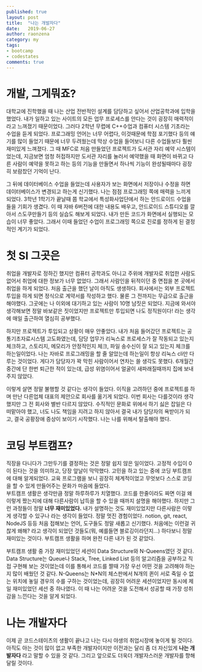 ```yaml
---
published: true
layout: post
title:  "나는 개발자다"
date:   2019-06-27
author: raonzena 
category: my
tags:
- bootcamp
- codestates
comments: true
---
```


# 개발, 그게뭐죠?
대학교에 진학했을 때 나는 산업 전반적인 설계를 담당하고 싶어서 산업공학과에 입학을 했었다. 내가 일하고 있는 사이트의 모든 업무 프로세스를 안다는 것이 굉장히 매력적이라고 느껴졌기 때문이었다. 그러다 2학년 무렵에 C++수업과 컴퓨터 시스템 기초라는 수업을 듣게 되었다. 프로그래밍 언어는 너무 어렵다, 이것때문에 학점 포기했다 등의 얘기를 많이 들었기 때문에 너무 두려웠는데 막상 수업을 들어보니 다른 수업들보다 훨씬 재미있게 느껴졌다. 그 때 MFC로 처음 만들었던 프로젝트가 도서관 자리 예약 시스템이었는데, 지금보면 엄청 허접하지만 도서관 자리를 눌러서 예약했을 때 화면이 바뀌고 다른 사람이 예약을 못하고 하는 등의 기능을 만들면서 하나씩 기능이 완성될때마다 굉장히 보람찼던 기억이 난다.  
  
그 뒤에 데이터베이스 수업을 들었는데 사용자가 보는 화면에서 저장이나 수정을 하면 데이터베이스가 변경되고 하는게 신기했다. 나는 점점 프로그래밍 쪽에 매력을 느끼게 되었다. 3학년 1학기가 끝날때 쯤 학교에서 특성화사업단에서 하는 안드로이드 수업을 들을 기회가 생겼다. 이 때 자바 6버전에 대한 내용도 배우고, 안드로이드 스튜디오를 깔아서 스도쿠만들기 등의 실습도 해보게 되었다. 내가 만든 코드가 화면에서 실행되는 모습이 너무 좋았다. 그래서 이때 들었던 수업이 프로그래밍 쪽으로 진로를 정하게 된 결정적인 계기가 되었다.  

# 첫 SI 그곳은
취업을 개발자로 정하긴 했지만 컴퓨터 공학과도 아니고 주위에 개발자로 취업한 사람도 없어서 취업에 대한 정보가 너무 없었다. 그래서 사람인을 뒤적이던 중 면접을 본 곳에서 취업을 하게 되었다. 처음 출근을 했던 날이 아직도 생생하다. 회사에서는 외부 프로젝트 투입을 하게 되면 정식으로 계약서를 작성하고 했다. 물론 그 전까지는 무급으로 출근을 해야했다. 그곳에는 나 이외에 대기하고 있는 사람이 10명 남짓은 되었다. 지금에 와서야 생각해보면 정말 바보같은 짓이었지만 프로젝트만 투입되면 나도 정직원이다! 라는 생각에 매일 출근하여 열심히 공부했다.  
  
하지만 프로젝트가 투입되고 상황이 매우 안좋았다. 내가 처음 들어갔던 프로젝트는 공통기초자료시스템 고도화였는데, 담당 업무가 리눅스로 프로세스가 잘 작동되고 있는지 체크하고, 스토리지, 메모리가 안정적인지 체크, 파일 송수신이 잘 되고 있는지 체크를 하는일이었다. 나는 자바로 프로그래밍을 할 줄 알았는데 하는일이 항상 리눅스 cli만 다루는 것이었다. 게다가 담당자가 꽉 막힌 사람이어서 연차는 쓸 생각도 못했다. 6개월간 중간에 단 한번 퇴근한 적이 있는데, 급성 위염이어서 얼굴이 새파래질때까지 집에 보내주지 않았다.  
  
이렇게 살면 정말 불행할 것 같다는 생각이 들었다. 이직을 고려하던 중에 프로젝트를 하며 만난 다른업체 대표의 제안으로 회사를 옮기게 되었다. 이번 회사는 다를것이라 생각했지만 그 전 회사와 별반 다르지 않았다. 수직적인 문화로 위에서 하기 싫은 잡일은 다 떠맡아야 했고, 너도 나도 책임을 지려고 하지 않아서 결국 내가 담당자의 욕받이가 되고, 결국 공황장애 증상이 보이기 시작했다. 나는 나를 위해서 탈출해야 했다.  

# 코딩 부트캠프?
직장을 다니다가 그만두기를 결정하는 것은 정말 쉽지 않은 일이었다. 고정적 수입이 0이 된다는 것을 의미하고, 당장 앞날이 막막했다. 고민을 하고 있는 중에 코딩 부트캠프에 대해 알게되었다. 교육 프로그램을 보니 굉장히 체계적이었고 무엇보다 스스로 코딩을 할 수 있게 만들어주는 문화가 마음에 들었다.  
부트캠프 생활은 생각만큼 정말 하루하루가 치열했다. 코드를 한줄이라도 짜면 이걸 왜 이렇게 짰는지에 대해 다른사람이 납득을 할 수 있을 때까지 설명을 해야했다. 하지만 그런 과정들이 정말 **너무 재미있었다.** 내가 설명하는 것도 재미있었지만 다른사람은 이렇게 생각할 수 있구나 라는 생각이 들었다. 정말 멋진 경험이었다. notion, git, react, NodeJS 등등 처음 접해보는 언어, 도구들도 정말 새롭고 신기했다. 처음에는 이런걸 귀찮게 왜해? 라고 생각이 되었던 것들도(뭐, 예를들면 블로깅이라던지...) 하다보니 정말 재미있는 것이다. 부트캠프 생활을 하며 완전 다른 내가 된 것 같았다. 
  
부트캠프 생활 중 가장 재미있었던 세션이 Data Structure와 N-Queens였던 것 같다. Data Structure는 Queue나 Stack, Tree, Linked List 등의 알고리즘을 공부하고 직접 구현해 보는 것이었는데 이를 통해서 코드를 짤때 가장 우선 어떤 것을 고려해야 하는지 많이 배웠던 것 같다. N-Queens는 N*N의 체스판에서 N개의 퀸이 서로 죽일 수 없는 위치에 놓일 경우의 수를 구하는 것이었는데, 굉장히 어려운 세션이었지만 동시에 제일 재미있었던 세션 중 하나였다. 이 때 나는 어려운 것을 도전해서 성공할 때 가장 성취감을 느낀다는 것을 알게 되었다.
  
# 나는 개발자다
이제 곧 코드스테이츠의 생활이 끝나고 나는 다시 야생의 취업시장에 놓이게 될 것이다. 아직도 아는 것이 많이 없고 부족한 개발자이지만 이전과는 달리 좀 더 자신있게 **나는 개발자다** 라고 말할 수 있을 것 같다. 그리고 앞으로도 더욱더 개발자스러운 개발자를 향해 달릴 것이다.
